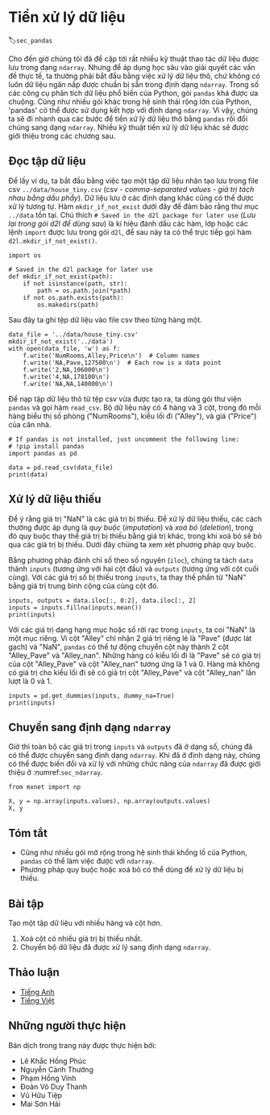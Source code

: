 <!-- ===================== Bắt đầu dịch Phần 1 ===================== -->
<!-- ========================================= REVISE PHẦN 1 - BẮT ĐẦU =================================== -->

<!--
# Data Preprocessing
-->

# Tiền xử lý dữ liệu
:label:`sec_pandas`

<!--
So far we have introduced a variety of techniques for manipulating data that are already stored in `ndarray`s.
To apply deep learning to solving real-world problems, we often begin with preprocessing raw data, rather than those nicely prepared data in the `ndarray` format.
Among popular data analytic tools in Python, the `pandas` package is commonly used.
Like many other extension packages in the vast ecosystem of Python, `pandas` can work together with `ndarray`.
So, we will briefly walk through steps for preprocessing raw data with `pandas` and converting them into the `ndarray` format.
We will cover more data preprocessing techniques in later chapters.
-->

Cho đến giờ chúng tôi đã đề cập tới rất nhiều kỹ thuật thao tác dữ liệu được lưu trong dạng `ndarray`.
Nhưng để áp dụng học sâu vào giải quyết các vấn đề thực tế, ta thường phải bắt đầu bằng việc xử lý dữ liệu thô, chứ không có luôn dữ liệu ngăn nắp được chuẩn bị sẵn trong định dạng `ndarray`.
Trong số các công cụ phân tích dữ liệu phổ biến của Python, gói `pandas` khá được ưa chuộng.
Cũng như nhiều gói khác trong hệ sinh thái rộng lớn của Python, 'pandas' có thể được sử dụng kết hợp với định dạng `ndarray`.
Vì vậy, chúng ta sẽ đi nhanh qua các bước để tiền xử lý dữ liệu thô bằng `pandas` rồi đổi chúng sang dạng `ndarray`.
Nhiều kỹ thuật tiền xử lý dữ liệu khác sẽ được giới thiệu trong các chương sau.

<!--
## Reading the Dataset
-->

## Đọc tập dữ liệu

<!--
As an example, we begin by creating an artificial dataset that is stored in a csv (comma-separated values) file `../data/house_tiny.csv`. 
Data stored in other formats may be processed in similar ways. 
The following `mkdir_if_not_exist` function ensures that the directory `../data` exists. 
The comment `# Saved in the d2l package for later use` is a special mark where the following function, class, or import statements are also saved in the `d2l` package so that we can directly invoke `d2l.mkdir_if_not_exist()` later.
-->

Để lấy ví dụ, ta bắt đầu bằng việc tạo một tập dữ liệu nhân tạo lưu trong file csv  `../data/house_tiny.csv` (csv - *comma-separated values - giá trị tách nhau bằng dấu phẩy*).
Dữ liệu lưu ở các định dạng khác cũng có thể được xử lý tương tự.
Hàm `mkdir_if_not_exist` dưới đây để đảm bảo rằng thư mục `../data` tồn tại.
Chú thích `# Saved in the d2l package for later use` (*Lưu lại trong gói d2l để dùng sau*) là kí hiệu đánh dấu các hàm, lớp hoặc các lệnh `import` được lưu trong gói `d2l`, để sau này ta có thể trực tiếp gọi hàm `d2l.mkdir_if_not_exist()`.

```{.python .input}
import os

# Saved in the d2l package for later use
def mkdir_if_not_exist(path):
    if not isinstance(path, str):
        path = os.path.join(*path)
    if not os.path.exists(path):
        os.makedirs(path)
```

<!--
Below we write the dataset row by row into a csv file.
-->

Sau đây ta ghi tệp dữ liệu vào file csv theo từng hàng một.

```{.python .input}
data_file = '../data/house_tiny.csv'
mkdir_if_not_exist('../data')
with open(data_file, 'w') as f:
    f.write('NumRooms,Alley,Price\n')  # Column names
    f.write('NA,Pave,127500\n')  # Each row is a data point
    f.write('2,NA,106000\n')
    f.write('4,NA,178100\n')
    f.write('NA,NA,140000\n')
```

<!-- ===================== Kết thúc dịch Phần 1 ===================== -->

<!-- ===================== Bắt đầu dịch Phần 2 ===================== -->

<!--
To load the raw dataset from the created csv file, we import the `pandas` package and invoke the `read_csv` function.
This dataset has $4$ rows and $3$ columns, where each row describes the number of rooms ("NumRooms"), the alley type ("Alley"), and the price ("Price") of a house.
-->

Để nạp tập dữ liệu thô từ tệp csv vừa được tạo ra, ta dùng gói thư viện `pandas` và gọi hàm `read_csv`.
Bộ dữ liệu này có $4$ hàng và $3$ cột, trong đó mỗi hàng biểu thị số phòng ("NumRooms"), kiểu lối đi ("Alley"), và giá ("Price") của căn nhà.

```{.python .input}
# If pandas is not installed, just uncomment the following line:
# !pip install pandas
import pandas as pd

data = pd.read_csv(data_file)
print(data)
```
<!-- Kết thúc revise phần 1 ở đây -->
<!-- ========================================= REVISE PHẦN 1 - KẾT THÚC ===================================-->

<!-- ========================================= REVISE PHẦN 2 - BẮT ĐẦU ===================================-->

<!--
## Handling Missing Data
-->

## Xử lý dữ liệu thiếu

<!--
Note that "NaN" entries are missing values.
To handle missing data, typical methods include *imputation* and *deletion*, where imputation replaces missing values with substituted ones, while deletion ignores missing values. Here we will consider imputation.
-->

Để ý rằng giá trị "NaN" là các giá trị bị thiếu.
Để xử lý dữ liệu thiếu, các cách thường được áp dụng là *quy buộc* (*imputation*) và *xoá bỏ* (*deletion*), trong đó quy buộc thay thế giá trị bị thiếu bằng giá trị khác, trong khi xoá bỏ sẽ bỏ qua các giá trị bị thiếu.
Dưới đây chúng ta xem xét phương pháp quy buộc.

<!--
By integer-location based indexing (`iloc`), we split `data` into `inputs` and `outputs`, where the former takes the first 2 columns while the later only keeps the last column.
For numerical values in `inputs` that are missing, we replace the "NaN" entries with the mean value of the same column.
-->

Bằng phương pháp đánh chỉ số theo số nguyên (`iloc`), chúng ta tách `data` thành `inputs` (tương ứng với hai cột đầu) và `outputs` (tương ứng với cột cuối cùng).
Với các giá trị số bị thiếu trong `inputs`, ta thay thế phần tử "NaN" bằng giá trị trung bình cộng của cùng cột đó. 

```{.python .input}
inputs, outputs = data.iloc[:, 0:2], data.iloc[:, 2]
inputs = inputs.fillna(inputs.mean())
print(inputs)
```

<!--
For categorical or discrete values in `inputs`, we consider "NaN" as a category.
Since the "Alley" column only takes 2 types of categorical values "Pave" and "NaN", `pandas` can automatically convert this column to 2 columns "Alley_Pave" and "Alley_nan".
A row whose alley type is "Pave" will set values of "Alley_Pave" and "Alley_nan" to $1$ and $0$.
A row with a missing alley type will set their values to $0$ and $1$.
-->

Với các giá trị dạng hạng mục hoặc số rời rạc trong `inputs`, ta coi "NaN" là một mục riêng.
Vì cột "Alley" chỉ nhận 2 giá trị riêng lẻ là "Pave" (được lát gạch) và "NaN", `pandas` có thể tự động chuyển cột này thành 2 cột "Alley_Pave" và "Alley_nan". 
Những hàng có kiểu lối đi là "Pave" sẽ có giá trị của cột "Alley_Pave" và cột "Alley_nan" tương ứng là $1$ và $0$.
Hàng mà không có giá trị cho kiểu lối đi sẽ có giá trị cột "Alley_Pave" và cột "Alley_nan" lần lượt là $0$ và $1$.

```{.python .input}
inputs = pd.get_dummies(inputs, dummy_na=True)
print(inputs)
```

<!-- ===================== Kết thúc dịch Phần 2 ===================== -->

<!-- ===================== Bắt đầu dịch Phần 3 ===================== -->

<!--
## Conversion to the  `ndarray` Format
-->

## Chuyển sang định dạng `ndarray`

<!--
Now that all the entries in `inputs` and `outputs` are numerical, they can be converted to the `ndarray` format.
Once data are in this format, they can be further manipulated with those `ndarray` functionalities that we have introduced in :numref:`sec_ndarray`.
-->

Giờ thì toàn bộ các giá trị trong `inputs` và `outputs` đã ở dạng số, chúng đã có thể được chuyển sang định dạng `ndarray`.
Khi đã ở định dạng này, chúng có thể được biến đổi và xử lý với những chức năng của `ndarray` đã được giới thiệu ở :numref:`sec_ndarray`.

```{.python .input}
from mxnet import np

X, y = np.array(inputs.values), np.array(outputs.values)
X, y
```

<!--
## Summary
-->

## Tóm tắt

<!--
* Like many other extension packages in the vast ecosystem of Python, `pandas` can work together with `ndarray`.
* Imputation and deletion can be used to handle missing data.
-->

* Cũng như nhiều gói mở rộng trong hệ sinh thái khổng lồ của Python, `pandas` có thể làm việc được với `ndarray`.
* Phương pháp quy buộc hoặc xoá bỏ có thể dùng để xử lý dữ liệu bị thiếu.

<!--
## Exercises
-->

## Bài tập

<!--
Create a raw dataset with more rows and columns.
-->

Tạo một tập dữ liệu với nhiều hàng và cột hơn.

<!--
1. Delete the column with the most missing values.
2. Convert the preprocessed dataset to the `ndarray` format.
-->

1. Xoá cột có nhiều giá trị bị thiếu nhất.
2. Chuyển bộ dữ liệu đã được xử lý sang định dạng `ndarray`.

<!-- ===================== Kết thúc dịch Phần 3 ===================== -->

<!-- ========================================= REVISE PHẦN 2 - KẾT THÚC ===================================-->

<!--
## [Discussions](https://discuss.mxnet.io/t/4973)
-->

## Thảo luận
* [Tiếng Anh](https://discuss.mxnet.io/t/2315)
* [Tiếng Việt](https://forum.machinelearningcoban.com/c/d2l)

<!--
![](../img/qr_pandas.svg)
-->


## Những người thực hiện
Bản dịch trong trang này được thực hiện bởi:
<!--
Tác giả của mỗi Pull Request điền tên mình và tên những người review mà bạn thấy
hữu ích vào từng phần tương ứng. Mỗi dòng một tên, bắt đầu bằng dấu `*`.

Lưu ý:
* Nếu reviewer không cung cấp tên, bạn có thể dùng tên tài khoản GitHub của họ
với dấu `@` ở đầu. Ví dụ: @aivivn.
-->

* Lê Khắc Hồng Phúc
* Nguyễn Cảnh Thướng
* Phạm Hồng Vinh
* Đoàn Võ Duy Thanh
* Vũ Hữu Tiệp
* Mai Sơn Hải
